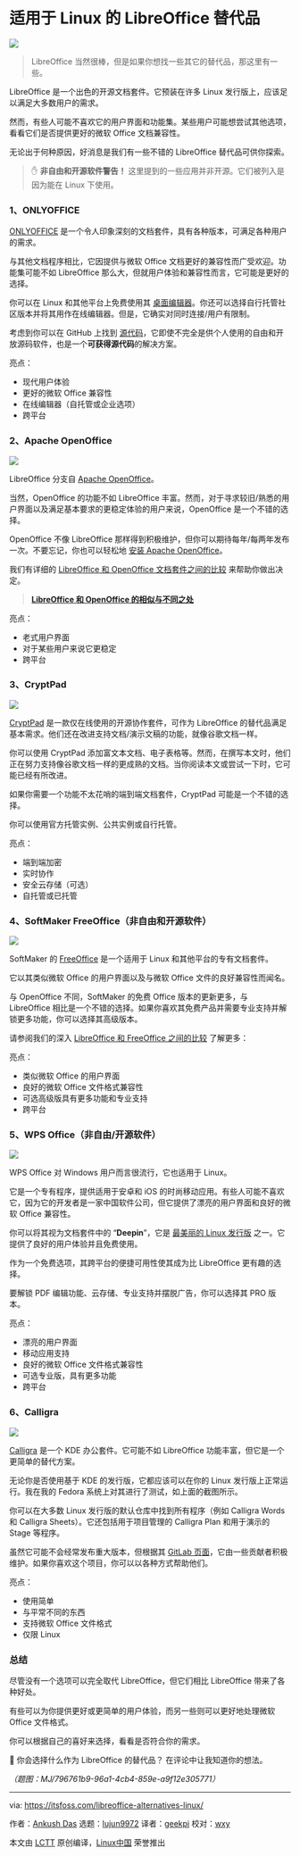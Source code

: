 [#]: subject: "LibreOffice Alternatives for Linux"
[#]: via: "https://itsfoss.com/libreoffice-alternatives-linux/"
[#]: author: "Ankush Das https://itsfoss.com/author/ankush/"
[#]: collector: "lujun9972/lctt-scripts-1693450080"
[#]: translator: "geekpi"
[#]: reviewer: "wxy"
[#]: publisher: "wxy"
[#]: url: "https://linux.cn/article-16427-1.html"

适用于 Linux 的 LibreOffice 替代品
======

![][0]

> LibreOffice 当然很棒，但是如果你想找一些其它的替代品，那这里有一些。

LibreOffice 是一个出色的开源文档套件。它预装在许多 Linux 发行版上，应该足以满足大多数用户的需求。

然而，有些人可能不喜欢它的用户界面和功能集。某些用户可能想尝试其他选项，看看它们是否提供更好的微软 Office 文档兼容性。

无论出于何种原因，好消息是我们有一些不错的 LibreOffice 替代品可供你探索。

> ✋ **非自由和开源软件警告！** 这里提到的一些应用并非开源。它们被列入是因为能在 Linux 下使用。

### 1、ONLYOFFICE

[ONLYOFFICE][1] 是一个令人印象深刻的文档套件，具有各种版本，可满足各种用户的需求。

与其他文档程序相比，它因提供与微软 Office 文档更好的兼容性而广受欢迎。功能集可能不如 LibreOffice 那么大，但就用户体验和兼容性而言，它可能是更好的选择。

你可以在 Linux 和其他平台上免费使用其 [桌面编辑器][2]。你还可以选择自行托管社区版本并将其用作在线编辑器。但是，它确实对同时连接/用户有限制。

考虑到你可以在 GitHub 上找到 [源代码][3]，它即使不完全是供个人使用的自由和开放源码软件，也是一个**可获得源代码**的解决方案。

亮点：

   * 现代用户体验
   * 更好的微软 Office 兼容性
   * 在线编辑器（自托管或企业选项）
   * 跨平台

### 2、Apache OpenOffice

![][4]

LibreOffice 分支自 [Apache OpenOffice][5]。

当然，OpenOffice 的功能不如 LibreOffice 丰富。然而，对于寻求较旧/熟悉的用户界面以及满足基本要求的更稳定体验的用户来说，OpenOffice 是一个不错的选择。

OpenOffice 不像 LibreOffice 那样得到积极维护，但你可以期待每年/每两年发布一次。不要忘记，你也可以轻松地 [安装 Apache OpenOffice][6]。

我们有详细的 [LibreOffice 和 OpenOffice 文档套件之间的比较][7] 来帮助你做出决定。

> **[LibreOffice 和 OpenOffice 的相似与不同之处][7]**

亮点：

   * 老式用户界面
   * 对于某些用户来说它更稳定
   * 跨平台

### 3、CryptPad

![][9]

[CryptPad][10] 是一款仅在线使用的开源协作套件，可作为 LibreOffice 的替代品满足基本需求。他们还在改进支持文档/演示文稿的功能，就像谷歌文档一样。

你可以使用 CryptPad 添加富文本文档、电子表格等。然而，在撰写本文时，他们正在努力支持像谷歌文档一样的更成熟的文档。当你阅读本文或尝试一下时，它可能已经有所改进。

如果你需要一个功能不太花哨的端到端文档套件，CryptPad 可能是一个不错的选择。

你可以使用官方托管实例、公共实例或自行托管。

亮点：

   * 端到端加密
   * 实时协作
   * 安全云存储（可选）
   * 自托管或已托管

### 4、SoftMaker FreeOffice（非自由和开源软件）

![][11]

SoftMaker 的 [FreeOffice][12] 是一个适用于 Linux 和其他平台的专有文档套件。

它以其类似微软 Office 的用户界面以及与微软 Office 文件的良好兼容性而闻名。

与 OpenOffice 不同，SoftMaker 的免费 Office 版本的更新更多，与 LibreOffice 相比是一个不错的选择。如果你喜欢其免费产品并需要专业支持并解锁更多功能，你可以选择其高级版本。

请参阅我们的深入 [LibreOffice 和 FreeOffice 之间的比较][13] 了解更多：

亮点：

   * 类似微软 Office 的用户界面
   * 良好的微软 Office 文件格式兼容性
   * 可选高级版具有更多功能和专业支持
   * 跨平台

### 5、WPS Office（非自由/开源软件）

![][14]

WPS Office 对 Windows 用户而言很流行，它也适用于 Linux。

它是一个专有程序，提供适用于安卓和 iOS 的时尚移动应用。有些人可能不喜欢它，因为它的开发者是一家中国软件公司，但它提供了漂亮的用户界面和良好的微软 Office 兼容性。

你可以将其视为文档套件中的 “**Deepin**”，它是 [最美丽的 Linux 发行版][15] 之一。它提供了良好的用户体验并且免费使用。

作为一个免费选项，其跨平台的便捷可用性使其成为比 LibreOffice 更有趣的选择。

要解锁 PDF 编辑功能、云存储、专业支持并摆脱广告，你可以选择其 PRO 版本。

亮点：

   * 漂亮的用户界面
   * 移动应用支持
   * 良好的微软 Office 文件格式兼容性
   * 可选专业版，具有更多功能
   * 跨平台

### 6、Calligra

![][16]

[Calligra][17] 是一个 KDE 办公套件。它可能不如 LibreOffice 功能丰富，但它是一个更简单的替代方案。

无论你是否使用基于 KDE 的发行版，它都应该可以在你的 Linux 发行版上正常运行。我在我的 Fedora 系统上对其进行了测试，如上面的截图所示。

你可以在大多数 Linux 发行版的默认仓库中找到所有程序（例如 Calligra Words 和 Calligra Sheets）。它还包括用于项目管理的 Calligra Plan 和用于演示的 Stage 等程序。

虽然它可能不会经常发布重大版本，但根据其 [GitLab 页面][18]，它由一些贡献者积极维护。如果你喜欢这个项目，你可以以各种方式帮助他们。

亮点：

   * 使用简单
   * 与平常不同的东西
   * 支持微软 Office 文件格式
   * 仅限 Linux

### 总结

尽管没有一个选项可以完全取代 LibreOffice，但它们相比 LibreOffice 带来了各种好处。

有些可以为你提供更好或更简单的用户体验，而另一些则可以更好地处理微软 Office 文件格式。

你可以根据自己的喜好来选择，看看是否符合你的需求。

💬 你会选择什么作为 LibreOffice 的替代品？ 在评论中让我知道你的想法。

*（题图：MJ/796761b9-96a1-4cb4-859e-a9f12e305771）*

--------------------------------------------------------------------------------

via: https://itsfoss.com/libreoffice-alternatives-linux/

作者：[Ankush Das][a]
选题：[lujun9972][b]
译者：[geekpi](https://github.com/geekpi)
校对：[wxy](https://github.com/wxy)

本文由 [LCTT](https://github.com/LCTT/TranslateProject) 原创编译，[Linux中国](https://linux.cn/) 荣誉推出

[a]: https://itsfoss.com/author/ankush/
[b]: https://github.com/lujun9972
[1]: https://www.onlyoffice.com/
[2]: https://www.onlyoffice.com/en/desktop.aspx
[3]: https://github.com/ONLYOFFICE
[4]: https://itsfoss.com/content/images/2023/11/openoffice-writer.png
[5]: https://www.openoffice.org/
[6]: https://itsfoss.com/install-openoffice-ubuntu-linux/
[7]: https://linux.cn/article-16079-1.html
[8]: https://itsfoss.com/content/images/size/w256h256/2022/12/android-chrome-192x192.png
[9]: https://itsfoss.com/content/images/2023/11/cryptpad-rich-text.png
[10]: https://cryptpad.org/
[11]: https://itsfoss.com/content/images/2023/11/freeoffice-textmaker.png
[12]: https://www.freeoffice.com/en/
[13]: https://itsfoss.com/libreoffice-vs-freeoffice/
[14]: https://itsfoss.com/content/images/2023/11/wps-office-linux.png
[15]: https://itsfoss.com/beautiful-linux-distributions/
[16]: https://itsfoss.com/content/images/2023/11/calligra-words.png
[17]: https://calligra.org/
[18]: https://invent.kde.org/office/calligra
[0]: https://img.linux.net.cn/data/attachment/album/202311/30/080855bo0k9rdtpkssi0px.png